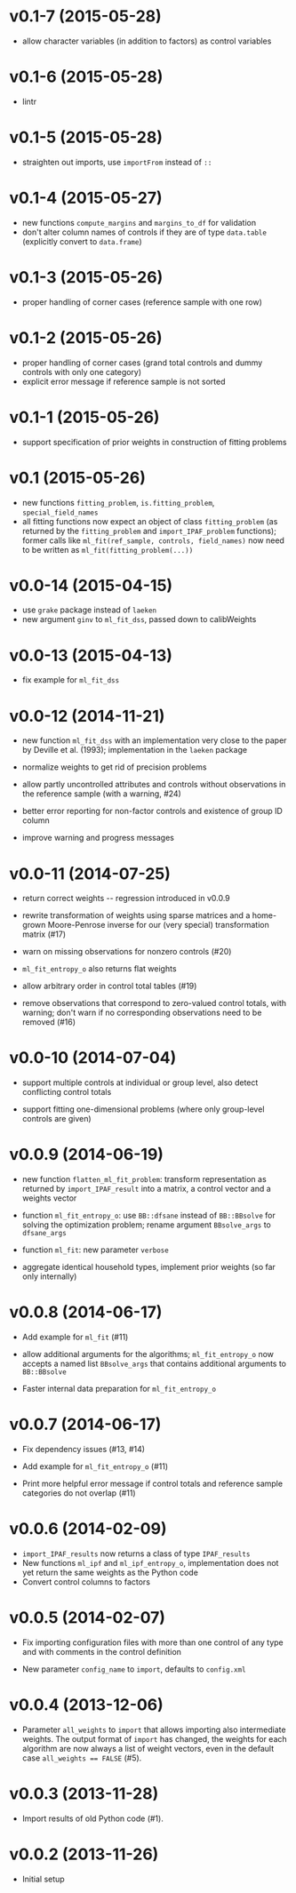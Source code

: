 v0.1-7 (2015-05-28)
===

- allow character variables (in addition to factors) as control variables

v0.1-6 (2015-05-28)
===

- lintr

v0.1-5 (2015-05-28)
===

- straighten out imports, use `importFrom` instead of `::`

v0.1-4 (2015-05-27)
===

- new functions `compute_margins` and `margins_to_df` for validation
- don't alter column names of controls if they are of type `data.table` (explicitly convert to `data.frame`)

v0.1-3 (2015-05-26)
===

- proper handling of corner cases (reference sample with one row)

v0.1-2 (2015-05-26)
===

- proper handling of corner cases (grand total controls and dummy controls with only one category)
- explicit error message if reference sample is not sorted

v0.1-1 (2015-05-26)
===

- support specification of prior weights in construction of fitting problems

v0.1 (2015-05-26)
===

- new functions `fitting_problem`, `is.fitting_problem`, `special_field_names`
- all fitting functions now expect an object of class `fitting_problem` (as returned by the `fitting_problem` and `import_IPAF_problem` functions); former calls like `ml_fit(ref_sample, controls, field_names)` now need to be written as `ml_fit(fitting_problem(...))`

v0.0-14 (2015-04-15)
===

- use `grake` package instead of `laeken`
- new argument `ginv` to `ml_fit_dss`, passed down to calibWeights

v0.0-13 (2015-04-13)
===

- fix example for `ml_fit_dss`

v0.0-12 (2014-11-21)
===

- new function `ml_fit_dss` with an implementation very close to the paper by
  Deville et al. (1993); implementation in the `laeken` package

- normalize weights to get rid of precision problems

- allow partly uncontrolled attributes and controls without observations in the reference sample (with a warning, #24)

- better error reporting for non-factor controls and existence of group ID column

- improve warning and progress messages

v0.0-11 (2014-07-25)
===

- return correct weights -- regression introduced in v0.0.9

- rewrite transformation of weights using sparse matrices and a home-grown
  Moore-Penrose inverse for our (very special) transformation matrix (#17)

- warn on missing observations for nonzero controls (#20)

- `ml_fit_entropy_o` also returns flat weights

- allow arbitrary order in control total tables (#19)

- remove observations that correspond to zero-valued control totals, with warning;
  don't warn if no corresponding observations need to be removed (#16)

v0.0-10 (2014-07-04)
===

- support multiple controls at individual or group level, also detect conflicting
  control totals

- support fitting one-dimensional problems (where only group-level controls are given)

v0.0.9 (2014-06-19)
===

- new function `flatten_ml_fit_problem`: transform representation as returned
  by `import_IPAF_result` into a matrix, a control vector and a weights vector

- function `ml_fit_entropy_o`: use `BB::dfsane` instead of `BB::BBsolve` for
  solving the optimization problem; rename argument `BBsolve_args` to `dfsane_args`

- function `ml_fit`: new parameter `verbose`

- aggregate identical household types, implement prior weights (so far only
  internally)

v0.0.8 (2014-06-17)
===

- Add example for `ml_fit` (#11)

- allow additional arguments for the algorithms; `ml_fit_entropy_o` now accepts
  a named list `BBsolve_args` that contains additional arguments to `BB::BBsolve`

- Faster internal data preparation for `ml_fit_entropy_o`

v0.0.7 (2014-06-17)
===

- Fix dependency issues (#13, #14)

- Add example for `ml_fit_entropy_o` (#11)

- Print more helpful error message if control totals and reference sample
  categories do not overlap (#11)

v0.0.6 (2014-02-09)
===

- `import_IPAF_results` now returns a class of type `IPAF_results`
- New functions `ml_ipf` and `ml_ipf_entropy_o`, implementation does not yet
  return the same weights as the Python code
- Convert control columns to factors

v0.0.5 (2014-02-07)
===

- Fix importing configuration files with more than one control of any type
  and with comments in the control definition

- New parameter `config_name` to `import`, defaults to `config.xml`

v0.0.4 (2013-12-06)
===

- Parameter `all_weights` to `import` that allows importing also intermediate
  weights.  The output format of `import` has changed, the weights for each
  algorithm are now always a list of weight vectors, even in the default case
  `all_weights == FALSE` (#5).

v0.0.3 (2013-11-28)
===

- Import results of old Python code (#1).

v0.0.2 (2013-11-26)
===

- Initial setup
